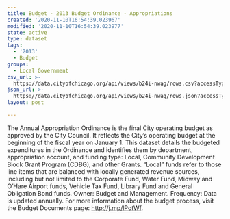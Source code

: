 ```yaml
---
title: Budget - 2013 Budget Ordinance - Appropriations
created: '2020-11-10T16:54:39.023967'
modified: '2020-11-10T16:54:39.023977'
state: active
type: dataset
tags:
  - '2013'
  - Budget
groups:
  - Local Government
csv_url: >-
  https://data.cityofchicago.org/api/views/b24i-nwag/rows.csv?accessType=DOWNLOAD
json_url: >-
  https://data.cityofchicago.org/api/views/b24i-nwag/rows.json?accessType=DOWNLOAD
layout: post

---
```

The Annual Appropriation Ordinance is the final City operating budget as approved by the City Council. It reflects the City’s operating budget at the beginning of the fiscal year on January 1. This dataset details the budgeted expenditures in the Ordinance and identifies them by department, appropriation account, and funding type: Local, Community Development Block Grant Program (CDBG), and other Grants. “Local” funds refer to those line items that are balanced with locally generated revenue sources, including but not limited to the Corporate Fund, Water Fund, Midway and O’Hare Airport funds, Vehicle Tax Fund, Library Fund and General Obligation Bond funds. Owner: Budget and Management. Frequency: Data is updated annually. For more information about the budget process, visit the Budget Documents page: http://j.mp/lPotWf.
